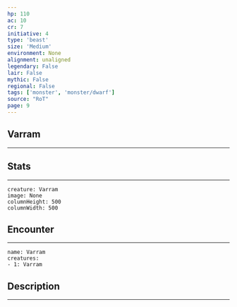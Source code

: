 ```yaml
---
hp: 110
ac: 10
cr: 7
initiative: 4
type: 'beast'    
size: 'Medium'
environment: None
alignment: unaligned
legendary: False
lair: False
mythic: False
regional: False
tags: ['monster', 'monster/dwarf']
source: "RoT"
page: 9
---
```


## Varram
---



## Stats
---

```statblock
creature: Varram
image: None
columnHeight: 500
columnWidth: 500
```

## Encounter
---

```encounter-table
name: Varram
creatures:
- 1: Varram
```

## Description
---




